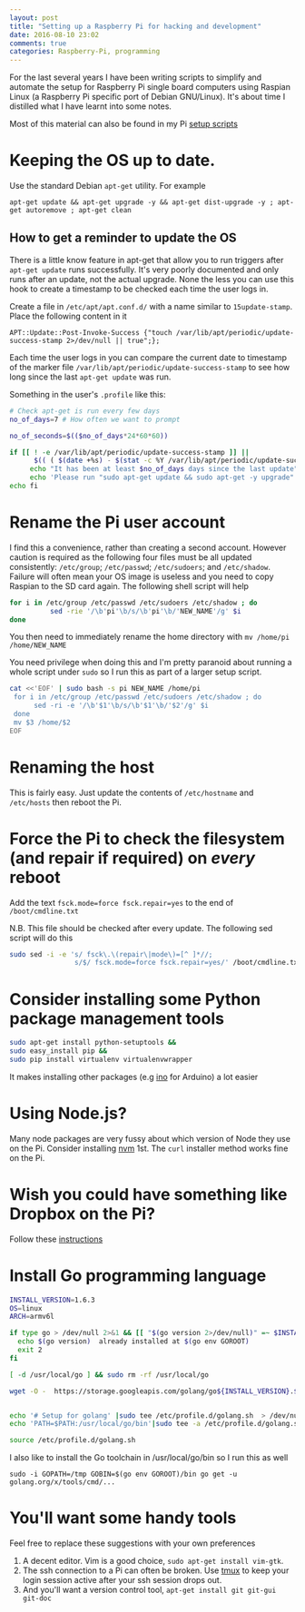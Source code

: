 ```yaml
---
layout: post
title: "Setting up a Raspberry Pi for hacking and development"
date: 2016-08-10 23:02
comments: true
categories: Raspberry-Pi, programming
---
```


For the last several years I have been writing scripts to simplify and automate the setup for Raspberry Pi single board computers using Raspian Linux (a Raspberry Pi specific port of Debian GNU/Linux). It's about time I distilled what I have learnt into some notes.

Most of this material can also be found in my Pi [setup scripts](https://github.com/alecthegeek/CCHS_Raspian_for_IoT)

# Keeping the OS up to date.

Use the standard Debian `apt-get` utility. For example

`apt-get update && apt-get upgrade -y && apt-get dist-upgrade -y ; apt-get autoremove ; apt-get clean`

## How to get a reminder to update the OS

There is a little know feature in apt-get that allow you to run triggers after `apt-get update` runs successfully. It's very poorly documented and only runs after an update, not the actual upgrade. None the less you can use this hook to create a timestamp to be checked each time the user logs in.

Create a file in `/etc/apt/apt.conf.d/` with a name similar to `15update-stamp`. Place the following content in it

    APT::Update::Post-Invoke-Success {"touch /var/lib/apt/periodic/update-success-stamp 2>/dev/null || true";};

Each time the user logs in you can compare the current date to timestamp of the marker file `/var/lib/apt/periodic/update-success-stamp` to see how long since the last `apt-get update` was run.

Something in the user's `.profile` like this:

```sh
# Check apt-get is run every few days
no_of_days=7 # How often we want to prompt

no_of_seconds=$(($no_of_days*24*60*60))

if [[ ! -e /var/lib/apt/periodic/update-success-stamp ]] ||
      $(( ( $(date +%s) - $(stat -c %Y /var/lib/apt/periodic/update-success-stamp) ) > $no_of_seconds )) ; then
     echo "It has been at least $no_of_days days since the last update"
     echo 'Please run "sudo apt-get update && sudo apt-get -y upgrade"'
echo fi
```

# Rename the Pi user account

I find this a convenience, rather than creating a second account. However caution is required as the following four files must be all updated consistently: `/etc/group`; `/etc/passwd`; `/etc/sudoers`; and `/etc/shadow`. Failure will often mean your OS image is useless and you need to copy Raspian to the SD card again. The following shell script will help

```sh
for i in /etc/group /etc/passwd /etc/sudoers /etc/shadow ; do
          sed -rie '/\b'pi'\b/s/\b'pi'\b/'NEW_NAME'/g' $i
done
```
You then need to immediately rename the home directory with `mv /home/pi /home/NEW_NAME`

You need privilege when doing this and I'm pretty paranoid about running a whole script under `sudo` so I run this as part of a larger setup script.

```sh
cat <<'EOF' | sudo bash -s pi NEW_NAME /home/pi
 for i in /etc/group /etc/passwd /etc/sudoers /etc/shadow ; do
      sed -ri -e '/\b'$1'\b/s/\b'$1'\b/'$2'/g' $i
 done
 mv $3 /home/$2
EOF
```

# Renaming the host

This is fairly easy. Just update the contents of `/etc/hostname` and `/etc/hosts` then reboot the Pi.

# Force the Pi to check the filesystem (and repair if required) on _every_ reboot

Add the text `fsck.mode=force fsck.repair=yes` to the end of `/boot/cmdline.txt`

N.B. This file should be checked after every update. The following sed script will do this

```sh
sudo sed -i -e 's/ fsck\.\(repair\|mode\)=[^ ]*//;
                s/$/ fsck.mode=force fsck.repair=yes/' /boot/cmdline.txt
```

# Consider installing some Python package management tools

```sh
sudo apt-get install python-setuptools &&
sudo easy_install pip &&
sudo pip install virtualenv virtualenvwrapper
```

It makes installing other packages (e.g [ino](http://inotool.org/) for Arduino) a lot easier

# Using Node.js?

Many node packages are very fussy about which version of Node they use on the Pi. Consider installing [nvm](https://github.com/creationix/nvm) 1st. The `curl` installer method works fine on the Pi.

# Wish you could have something like Dropbox on the Pi?

Follow these [instructions](https://github.com/makerdayprojects/makerdayprojects.github.io/wiki/SetupNotes#cloud-storage-for-raspberry-pi)

# Install Go programming language

```sh
INSTALL_VERSION=1.6.3
OS=linux
ARCH=armv6l

if type go > /dev/null 2>&1 && [[ "$(go version 2>/dev/null)" =~ $INSTALL_VERSION ]] ;then
  echo $(go version)  already installed at $(go env GOROOT)
  exit 2
fi

[ -d /usr/local/go ] && sudo rm -rf /usr/local/go

wget -O -  https://storage.googleapis.com/golang/go${INSTALL_VERSION}.${OS}-${ARCH}.tar.gz | sudo tar -xzC /usr/local  -f -


echo '# Setup for golang' |sudo tee /etc/profile.d/golang.sh  > /dev/null
echo 'PATH=$PATH:/usr/local/go/bin'|sudo tee -a /etc/profile.d/golang.sh > /dev/null

source /etc/profile.d/golang.sh
```

I also like to install the Go toolchain in /usr/local/go/bin so I run this as well

```
sudo -i GOPATH=/tmp GOBIN=$(go env GOROOT)/bin go get -u golang.org/x/tools/cmd/...
```

# You'll want some handy tools

Feel free to replace these suggestions with your own preferences

1. A decent editor. Vim is a good choice, `sudo apt-get install vim-gtk`.
2. The ssh connection to a Pi can often be broken. Use [tmux](https://tmux.github.io/) to keep your login session active after your ssh session drops out.
3. And you'll want a version control tool, `apt-get install git git-gui git-doc`
